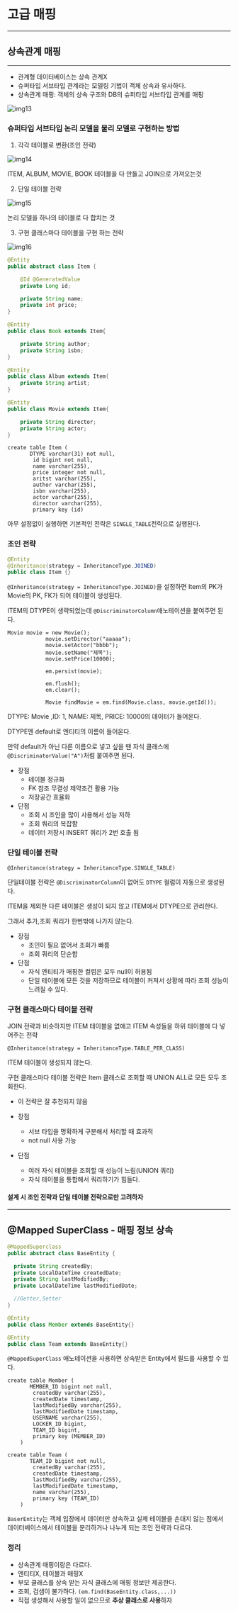 # 고급 매핑

---

## 상속관계 매핑

---

+ 관계형 데이터베이스는 상속 관계X
+ 슈퍼타입 서브타입 관계라는 모델링 기법이 객체 상속과 유사하다.
+ 상속관계 매핑: 객체의 상속 구조와 DB의 슈퍼타입 서브타입 관계를 매핑

![img13](../img/img13.PNG)

### 슈퍼타입 서브타입 논리 모델을 물리 모델로 구현하는 방법

1. 각각 테이블로 변환(조인 전략)

![img14](../img/img14.PNG)

ITEM, ALBUM, MOVIE, BOOK 테이블을 다 만들고 JOIN으로 가져오는것 

2. 단일 테이블 전략

![img15](../img/img15.PNG)

논리 모델을 하나의 테이블로 다 합치는 것 

3. 구현 클래스마다 테이블을 구현 하는 전략

![img16](../img/img16.PNG)


```java
@Entity
public abstract class Item {

    @Id @GeneratedValue
    private Long id;

    private String name;
    private int price;
}

@Entity
public class Book extends Item{

    private String author;
    private String isbn;
}

@Entity
public class Album extends Item{
    private String artist;
}

@Entity
public class Movie extends Item{

    private String director;
    private String actor;
}
```

```text
create table Item (
       DTYPE varchar(31) not null,
        id bigint not null,
        name varchar(255),
        price integer not null,
        aritst varchar(255),
        author varchar(255),
        isbn varchar(255),
        actor varchar(255),
        director varchar(255),
        primary key (id)
```

아무 설정없이 실행하면 기본적인 전략은 `SINGLE_TABLE`전략으로 실행된다.

### 조인 전략

```java
@Entity
@Inheritance(strategy = InheritanceType.JOINED)
public class Item {}
```

`@Inheritance(strategy = InheritanceType.JOINED)`을 설정하면 Item의 PK가 Movie의 PK, FK가 되어 테이블이 생성된다.

ITEM의 DTYPE이 생략되었는데 `@DiscriminatorColumn`애노테이션을 붙여주면 된다.

```text
Movie movie = new Movie();
            movie.setDirector("aaaaa");
            movie.setActor("bbbb");
            movie.setName("제목");
            movie.setPrice(10000);

            em.persist(movie);

            em.flush();
            em.clear();

            Movie findMovie = em.find(Movie.class, movie.getId());
```
 
DTYPE: Movie ,ID: 1, NAME: 제목, PRICE: 10000의 데이터가 들어온다.

DTYPE엔 default로 엔티티의 이름이 들어온다.

만약 default가 아닌 다른 이름으로 넣고 싶을 땐 자식 클래스에 `@DiscriminatorValue("A")`처럼 붙여주면 된다.

+ 장점
  + 테이블 정규화
  + FK 참조 무결성 제약조건 활용 가능
  + 저장공간 효율화
+ 단점
  + 조회 시 조인을 많이 사용해서 성능 저하
  + 조회 쿼리의 복잡함
  + 데이터 저장시 INSERT 쿼리가 2번 호출 됨
  

### 단일 테이블 전략

`@Inheritance(strategy = InheritanceType.SINGLE_TABLE)`

단일테이블 전략은 `@DiscriminatorColumn`이 없어도 `DTYPE` 컬럼이 자동으로 생성된다.

ITEM을 제외한 다른 테이블은 생성이 되지 않고 ITEM에서 DTYPE으로 관리한다.

그래서 추가,조회 쿼리가 한번밖에 나가지 않는다.

+ 장점
  + 조인이 필요 없어서 조회가 빠름
  + 조회 쿼리의 단순함
+ 단점
  + 자식 엔티티가 매핑한 컬럼은 모두 null이 허용됨
  + 단일 테이블에 모든 것을 저장하므로 테이블이 커져서 상황에 따라 조회 성능이 느려질 수 있다.
  

### 구현 클래스마다 테이블 전략

JOIN 전략과 비슷하지만 ITEM 테이블을 없애고 ITEM 속성들을 하위 테이블에 다 넣어주는 전략

`@Inheritance(strategy = InheritanceType.TABLE_PER_CLASS)`

ITEM 테이블이 생성되지 않는다.

구현 클래스마다 테이블 전략은 Item 클래스로 조회할 때 UNION ALL로 모든 모두 조회한다. 

+ 이 전략은 잘 추천되지 않음

+ 장점
  + 서브 타입을 명확하게 구분해서 처리할 때 효과적
  + not null 사용 가능
+ 단점
  + 여러 자식 테이블을 조회할 때 성능이 느림(UNION 쿼리)
  + 자식 테이블을 통합해서 쿼리하기가 힘들다.

#### 설계 시 조인 전략과 단일 테이블 전략으로만 고려하자

---

## @Mapped SuperClass - 매핑 정보 상속

```java
@MappedSuperclass
public abstract class BaseEntity {

  private String createdBy;
  private LocalDateTime createdDate;
  private String lastModifiedBy;
  private LocalDateTime lastModifiedDate;

  //Getter,Setter
}

@Entity
public class Member extends BaseEntity{}

@Entity
public class Team extends BaseEntity{}
```

`@MappedSuperClass` 애노테이션을 사용하면 상속받은 Entity에서 필드를 사용할 수 있다.

```text
create table Member (
       MEMBER_ID bigint not null,
        createdBy varchar(255),
        createdDate timestamp,
        lastModifiedBy varchar(255),
        lastModifiedDate timestamp,
        USERNAME varchar(255),
        LOCKER_ID bigint,
        TEAM_ID bigint,
        primary key (MEMBER_ID)
    )
    
create table Team (
       TEAM_ID bigint not null,
        createdBy varchar(255),
        createdDate timestamp,
        lastModifiedBy varchar(255),
        lastModifiedDate timestamp,
        name varchar(255),
        primary key (TEAM_ID)
    )
```

`BaserEntity`는 객체 입장에서 데이터만 상속하고 실제 테이블을 손대지 않는 점에서 데이터베이스에서 테이블을 분리하거나 나누게 되는 조인 전략과 다르다.


### 정리

+ 상속관계 매핑이랑은 다르다.
+ 엔티티X, 테이블과 매핑X
+ 부모 클래스를 상속 받는 자식 클래스에 매핑 정보만 제공한다.
+ 조회, 검샘이 불가하다. `(em.find(BaseEntity.class,...))`
+ 직접 생성해서 사용할 일이 없으므로 **추상 클래스로 사용**하자
